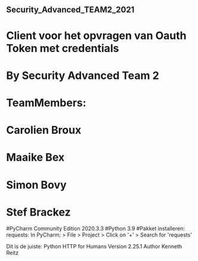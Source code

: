 ## Security_Advanced_TEAM2_2021
# Client voor het opvragen van Oauth Token met credentials
# By Security Advanced Team 2

# TeamMembers: 
# Carolien Broux
# Maaike Bex
# Simon Bovy
# Stef Brackez

#PyCharm Community Edition 2020.3.3
#Python 3.9
#Pakket installeren: requests: 
In PyCharm:       > File
                    > Project<projectname> 
                      > Click on '+'
                        > Search for 'requests'

Dit is de juiste:          Python HTTP for Humans
                           Version 2.25.1
                           Author Kenneth Reitz
                        
                        

